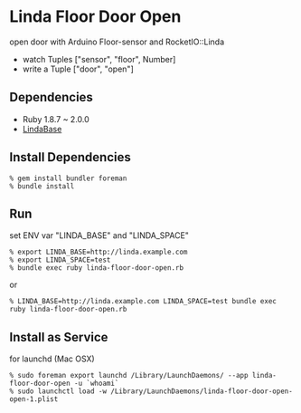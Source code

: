 Linda Floor Door Open
=====================
open door with Arduino Floor-sensor and RocketIO::Linda

* watch Tuples ["sensor", "floor", Number]
* write a Tuple ["door", "open"]

Dependencies
------------
- Ruby 1.8.7 ~ 2.0.0
- [LindaBase](https://github.com/shokai/linda-base)


Install Dependencies
--------------------

    % gem install bundler foreman
    % bundle install


Run
---

set ENV var "LINDA_BASE" and "LINDA_SPACE"

    % export LINDA_BASE=http://linda.example.com
    % export LINDA_SPACE=test
    % bundle exec ruby linda-floor-door-open.rb

or

    % LINDA_BASE=http://linda.example.com LINDA_SPACE=test bundle exec ruby linda-floor-door-open.rb


Install as Service
------------------

for launchd (Mac OSX)

    % sudo foreman export launchd /Library/LaunchDaemons/ --app linda-floor-door-open -u `whoami`
    % sudo launchctl load -w /Library/LaunchDaemons/linda-floor-door-open-open-1.plist
